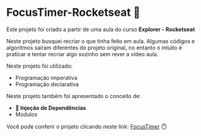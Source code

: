 # FocusTimer-Rocketseat :rocket:

Este projeto foi criado a partir de uma aula do curso **Explorer - Rocketseat**

Neste projeto busquei recriar o que tinha feito em aula. Algumas códigos e algoritmos sairam diferentes do projeto original, no entanto o intuito é praticar e tentar recriar algo sozinho sem rever a vídeo aula.

Neste projeto foi utilizado:

- Programação imperativa
- Programação declarativa

Neste projeto também foi apresentado o conceito de:

- **:syringe: Injeção de Dependências**
- Modulos

Você pode conferir o projeto clicando neste link: [FocusTimer](https://rafaelgomesxavier.github.io/FocusTimer-Rocketseat/) ⏱️
